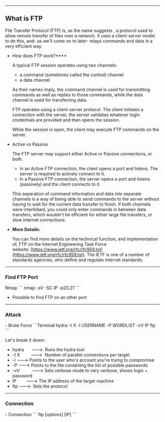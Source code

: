 --- ---
<h2>What is FTP</h2>

File Transfer Protocol (FTP) is, as the name suggests , a protocol used to allow remote transfer of files over a network. It uses a client-server model to do this, and- as we'll come on to later- relays commands and data in a very efficient way.  

- How does FTP work?****

	A typical FTP session operates using two channels:

	-   a command (sometimes called the control) channel
	-   a data channel.

	As their names imply, the command channel is used for transmitting commands as well as replies to those commands, while the data channel is used for transferring data.

	FTP operates using a client-server protocol. The client initiates a connection with the server, the server validates whatever login credentials are provided and then opens the session.

	While the session is open, the client may execute FTP commands on the server.  

- Active vs Passive

	The FTP server may support either Active or Passive connections, or both. 

	-   In an Active FTP connection, the client opens a port and listens. The server is required to actively connect to it. 
	-   In a Passive FTP connection, the server opens a port and listens (passively) and the client connects to it. 

	This separation of command information and data into separate channels is a way of being able to send commands to the server without having to wait for the current data transfer to finish. If both channels were interlinked, you could only enter commands in between data transfers, which wouldn't be efficient for either large file transfers, or slow internet connections.

- **More Details:**

	You can find more details on the technical function, and implementation of, FTP on the Internet Engineering Task Force website: [https://www.ietf.org/rfc/rfc959.txt](https://www.ietf.org/rfc/rfc959.txt). The IETF is one of a number of standards agencies, who define and regulate internet standards.

---
<h3>Find FTP Port</h3>
Nmap
```
nmap -sV -SC IP -p20,21
```

- Possible to find FTP on an other port

---
<h3>Attack</h3>
- Brute Force
```Terminal
hydra -t X -l USERNAME -P WORDLIST -vV IP ftp
```

Let's break it down:

- hydra      --->  Runs the hydra tool  
- -t X         --->  Number of parallel connections per target  
- -l             ---> Points to the user who's account you're trying to compromise  
- -P            ---> Points to the file containing the list of possible passwords  
- -vV          ---> Sets verbose mode to very verbose, shows login + password 
- IP             ---> The IP address of the target machine  
- ftp           --->  Sets the protocol

---
<h3>Connection</h3>
- Connection
```
ftp [options] [IP]
```
